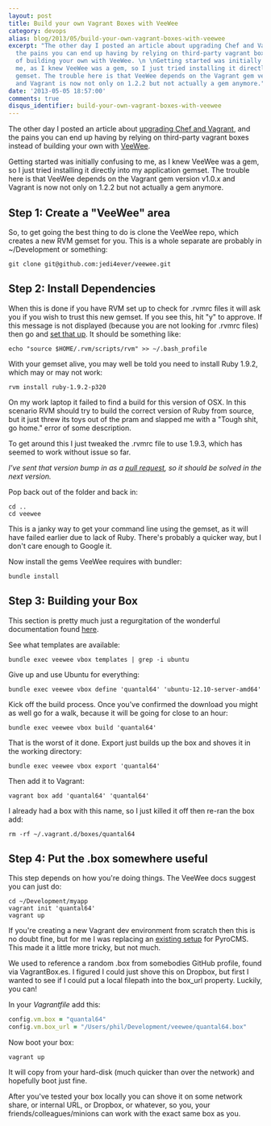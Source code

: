 ```yaml
---
layout: post
title: Build your own Vagrant Boxes with VeeWee
category: devops
alias: blog/2013/05/build-your-own-vagrant-boxes-with-veewee
excerpt: "The other day I posted an article about upgrading Chef and Vagrant, and
  the pains you can end up having by relying on third-party vagrant boxes instead
  of building your own with VeeWee. \n \nGetting started was initially confusing to
  me, as I knew VeeWee was a gem, so I just tried installing it directly into my application
  gemset. The trouble here is that VeeWee depends on the Vagrant gem version v1.0.x
  and Vagrant is now not only on 1.2.2 but not actually a gem anymore."
date: '2013-05-05 18:57:00'
comments: true
disqus_identifier: build-your-own-vagrant-boxes-with-veewee
---
```


The other day I posted an article about [upgrading Chef and Vagrant](/blog/2013/04/vagrant-and-chef-upgrade-party), and the pains you can end up having by relying on third-party vagrant boxes instead of building your own with [VeeWee](https://github.com/jedi4ever/veewee).

Getting started was initially confusing to me, as I knew VeeWee was a gem, so I just tried installing it directly into my application gemset. The trouble here is that VeeWee depends on the Vagrant gem version v1.0.x and Vagrant is now not only on 1.2.2 but not actually a gem anymore.

## Step 1: Create a "VeeWee" area

So, to get going the best thing to do is clone the VeeWee repo, which creates a new RVM gemset for you. This is a whole separate are probably in ~/Development or something:

~~~console
git clone git@github.com:jedi4ever/veewee.git
~~~

## Step 2: Install Dependencies 

When this is done if you have RVM set up to check for .rvmrc files it will ask you if you wish to trust this new gemset. If you see this, hit "y" to approve. If this message is not displayed (because you are not looking for .rvmrc files) then go and [set that up](https://rvm.io/rvm/install/). It should be something like:

~~~console
echo "source $HOME/.rvm/scripts/rvm" >> ~/.bash_profile
~~~

With your gemset alive, you may well be told you need to install Ruby 1.9.2, which may or may not work:

~~~console
rvm install ruby-1.9.2-p320
~~~

On my work laptop it failed to find a build for this version of OSX. In this scenario RVM should try to build the correct version of Ruby from source, but it just threw its toys out of the pram and slapped me with a "Tough shit, go home." error of some description.

To get around this I just tweaked the .rvmrc file to use 1.9.3, which has seemed to work without issue so far.

_I've sent that version bump in as a [pull request](https://github.com/jedi4ever/veewee/pull/668), so it should be solved in the next version._

Pop back out of the folder and back in:

~~~console
cd ..
cd veewee
~~~

This is a janky way to get your command line using the gemset, as it will have failed earlier due to lack of Ruby. There's probably a quicker way, but I don't care enough to Google it.

Now install the gems VeeWee requires with bundler:

~~~console
bundle install
~~~

## Step 3: Building your Box

This section is pretty much just a regurgitation of the wonderful documentation found [here](https://github.com/jedi4ever/veewee/blob/master/doc/vagrant.md).

See what templates are available:

~~~console
bundle exec veewee vbox templates | grep -i ubuntu
~~~
	
Give up and use Ubuntu for everything:

~~~console
bundle exec veewee vbox define 'quantal64' 'ubuntu-12.10-server-amd64'
~~~
	
Kick off the build process. Once you've confirmed the download you might as well go for a walk, because it will be going for close to an hour:

~~~console
bundle exec veewee vbox build 'quantal64' 
~~~

That is the worst of it done. Export just builds up the box and shoves it in the working directory:

~~~console
bundle exec veewee vbox export 'quantal64'
~~~
	
Then add it to Vagrant:

~~~console
vagrant box add 'quantal64' 'quantal64'
~~~
	
I already had a box with this name, so I just killed it off then re-ran the box add:

~~~console
rm -rf ~/.vagrant.d/boxes/quantal64 
~~~
	
## Step 4: Put the .box somewhere useful

This step depends on how you're doing things. The VeeWee docs suggest you can just do:

~~~console
cd ~/Development/myapp
vagrant init 'quantal64'
vagrant up	
~~~

If you're creating a new Vagrant dev environment from scratch then this is no doubt fine, but for me I was replacing an [existing setup](https://github.com/pyrocms/devops-vagrant) for PyroCMS. This made it a little more tricky, but not much.

We used to reference a random .box from somebodies GitHub profile, found via VagrantBox.es. I figured I could just shove this on Dropbox, but first I wanted to see if I could put a local filepath into the box_url property. Luckily, you can!

In your _Vagrantfile_ add this:

~~~ruby
config.vm.box = "quantal64"
config.vm.box_url = "/Users/phil/Development/veewee/quantal64.box"
~~~

Now boot your box:

~~~console
vagrant up
~~~

It will copy from your hard-disk (much quicker than over the network) and hopefully boot just fine.

After you've tested your box locally you can shove it on some network share, or internal URL, or Dropbox, or whatever, so you, your friends/colleagues/minions can work with the exact same box as you.